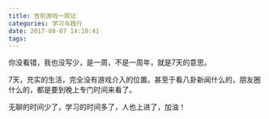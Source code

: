 ```yaml
---
title: 告别游戏一周记
categories: 学习与践行
date: 2017-08-07 14:10:41
tags:
---
```

你没看错，我也没写少，是一周，不是一周年，就是7天的意思。

7天，充实的生活，完全没有游戏介入的位置。甚至于看八卦新闻什么的，朋友圈什么的，都是要到晚上专门时间来看了。

无聊的时间少了，学习的时间多了，人也上进了，加油！